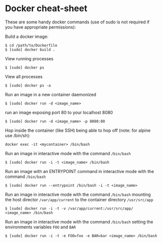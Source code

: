 # Docker cheat-sheet

These are some handy docker commands (use of sudo is not required if you have appropriate permissions):

Build a docker image:
```
$ cd /path/to/Dockerfile
$ [sudo] docker build .
```

View running processes
```
$ [sudo] docker ps
```

View all processes

```
$ [sudo] docker ps -a
```

Run an image in a new container daemonized

```
$ [sudo] docker run -d <image_name>
```

run an image exposing port 80 to your localhost 8080
```
$ [sudo] docker run -d <image_name> -p 8080:80
```

Hop inside the container (like SSH) being able to hop off (note: for alpine use /bin/sh):
```
docker exec -it <mycontainer> /bin/bash
```

Run an image in interactive mode with the command `/bin/bash`

```
$ [sudo] docker run -i -t <image_name> /bin/bash
```

Run an image with an ENTRYPOINT command in interactive mode with the command `/bin/bash`

```
$ [sudo] docker run --entrypoint /bin/bash -i -t <image_name>
```

Run an image in interactive mode with the command `/bin/bash` mounting the host director `/var/app/current` to the container directory `/usr/src/app`

```
$ [sudo] docker run -i -t -v /var/app/current:/usr/src/app/ <image_name> /bin/bash
```

Run an image in interactive mode with the command `/bin/bash` setting the environments variables `FOO` and `BAR`

```
$ [sudo] docker run -i -t -e FOO=foo -e BAR=bar <image_name> /bin/bash
```